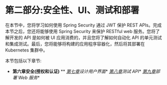 # 第二部分:安全性、UI、测试和部署

在本节中，您将学习如何使用 Spring Security 通过 JWT 保护 REST APIs。完成本节之后，您还将能够使用 Spring Security 来保护 RESTful web 服务。您将了解开发的 API 是如何被 UI 应用消费的，并且您将了解如何自动化 API 的单元测试和集成测试。最后，您将能够将构建的应用程序容器化，然后将其部署在 Kubernetes 集群中。

本节包括以下章节:

*   [](06.html#_idTextAnchor134)**第六章安全(授权和认证)**
**   [*第七章*](07.html#_idTextAnchor156)*设计用户界面**   [*第八章*](08.html#_idTextAnchor184)*测试 API**   [*第九章*](09.html#_idTextAnchor194)*部署 Web 服务**